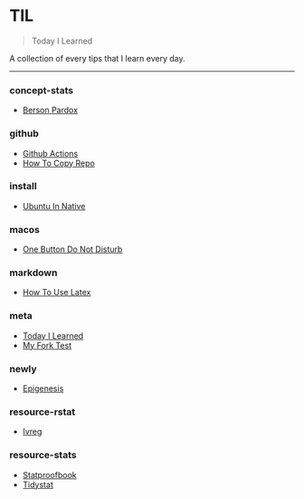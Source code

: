 # TIL

> Today I Learned


A collection of every tips that I learn every day.

---

### concept-stats

- [Berson Pardox](concept-stats/Berson-pardox.md)

### github

- [Github Actions](github/github-actions.md)
- [How To Copy Repo](github/how-to-copy-repo.md)

### install

- [Ubuntu In Native](install/ubuntu-in-native.md)

### macos

- [One Button Do Not Disturb](macos/one-button-do-not-disturb.md)

### markdown

- [How To Use Latex](markdown/how-to-use-latex.md)

### meta

- [Today I Learned](meta/today-i-learned.md)
- [My Fork Test](meta/my-fork-test.md)

### newly

- [Epigenesis](newly/epigenesis.md)

### resource-rstat

- [Ivreg](resource-rstat/ivreg.md)

### resource-stats

- [Statproofbook](resource-stats/statproofbook.md)
- [Tidystat](resource-stats/tidystat.md)

